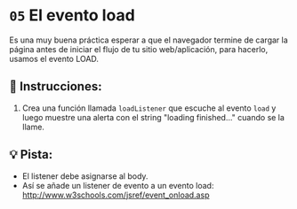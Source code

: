 # `05` El evento load 

Es una muy buena práctica esperar a que el navegador termine de cargar la página antes de iniciar el flujo de tu sitio web/aplicación, para hacerlo, usamos el evento LOAD.

## 📝 Instrucciones:

1. Crea una función llamada `loadListener` que escuche al evento `load` y luego muestre una alerta con el string "loading finished..." cuando se la llame.

## 💡 Pista:

- El listener debe asignarse al body.
- Así se añade un listener de evento a un evento load: http://www.w3schools.com/jsref/event_onload.asp